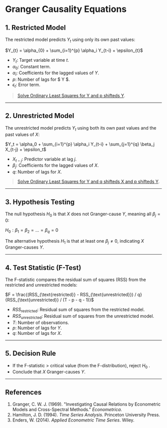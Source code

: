 # Granger Causality Equations

## 1. **Restricted Model**
The restricted model predicts $Y_{t}$ using only its own past values:

$Y_{t} = \alpha_{0} + \sum_{i=1}^{p} \alpha_i Y_{t-i} + \epsilon_{t}$

- $Y_t$: Target variable at time $t$.
- $\alpha_0$: Constant term.
- $\alpha_i$: Coefficients for the lagged values of $Y$.
- $p$: Number of lags for $ Y $.
- $\epsilon_t$: Error term.

> [Solve Ordinary Least Squares for Y and p shifteds Y](https://github.com/augustodamasceno/knowledge-journal/blob/main/math/ols/README.md).
---

## 2. **Unrestricted Model**
The unrestricted model predicts $Y_t$ using both its own past values and the past values of $X$:

$Y_t = \alpha_0 + \sum_{i=1}^{p} \alpha_i Y_{t-i} + \sum_{j=1}^{q} \beta_j X_{t-j} + \epsilon_t$

- $X_{t-j}$: Predictor variable at lag $j$.
- $\beta_j$: Coefficients for the lagged values of $X$.
- $q$: Number of lags for $X$.

> [Solve Ordinary Least Squares for Y and q shifteds X and p shifteds Y](https://github.com/augustodamasceno/knowledge-journal/blob/main/math/ols/README.md).
---

## 3. **Hypothesis Testing**
The null hypothesis $H_0$ is that $X$ does not Granger-cause $Y$, meaning all $\beta_j = 0$:

$H_0: \beta_1 = \beta_2 = \dots = \beta_q = 0$

The alternative hypothesis $H_1$ is that at least one $\beta_j \neq 0$, indicating $X$ Granger-causes $Y$.

---

## 4. **Test Statistic (F-Test)**
The F-statistic compares the residual sum of squares (RSS) from the restricted and unrestricted models:

$F = \frac{(RSS_{\text{restricted}} - RSS_{\text{unrestricted}}) / q}{RSS_{\text{unrestricted}} / (T - p - q - 1)}$

- $RSS_{\text{restricted}}$: Residual sum of squares from the restricted model.
- $RSS_{\text{unrestricted}}$: Residual sum of squares from the unrestricted model.
- $T$: Number of observations.
- $p$: Number of lags for $Y$.
- $q$: Number of lags for $X$.

---

## 5. **Decision Rule**
- If the F-statistic > critical value (from the F-distribution), reject $H_0$ .
- Conclude that $X$ Granger-causes $Y$.

---

## References
1. Granger, C. W. J. (1969). "Investigating Causal Relations by Econometric Models and Cross-Spectral Methods." *Econometrica*.
2. Hamilton, J. D. (1994). *Time Series Analysis*. Princeton University Press.
3. Enders, W. (2014). *Applied Econometric Time Series*. Wiley.